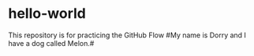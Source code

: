 # hello-world
This repository is for practicing the GitHub Flow
#My name is Dorry and I have a dog called Melon.#
